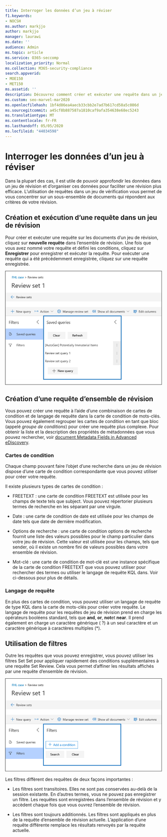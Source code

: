 ```yaml
---
title: Interroger les données d’un jeu à réviser
f1.keywords:
- NOCSH
ms.author: markjjo
author: markjjo
manager: laurawi
ms.date: ''
audience: Admin
ms.topic: article
ms.service: O365-seccomp
localization_priority: Normal
ms.collection: M365-security-compliance
search.appverid:
- MOE150
- MET150
ms.assetid: ''
description: Découvrez comment créer et exécuter une requête dans un jeu de réexamen afin d’organiser les données pour une révision plus efficace dans un cas avancé de découverte électronique.
ms.custom: seo-marvel-mar2020
ms.openlocfilehash: 1bf4d86ea4aecb33cbb2e7ad7b617cd58a5c086d
ms.sourcegitcommit: a45cf8b887587a1810caf9afa354638e68ec5243
ms.translationtype: MT
ms.contentlocale: fr-FR
ms.lasthandoff: 05/05/2020
ms.locfileid: "44034598"
---
```

# <a name="query-the-data-in-a-review-set"></a>Interroger les données d’un jeu à réviser

Dans la plupart des cas, il est utile de pouvoir approfondir les données dans un jeu de révision et d’organiser ces données pour faciliter une révision plus efficace. L’utilisation de requêtes dans un jeu de vérification vous permet de vous concentrer sur un sous-ensemble de documents qui répondent aux critères de votre révision.

## <a name="creating-and-running-a-query-in-a-review-set"></a>Création et exécution d’une requête dans un jeu de révision

Pour créer et exécuter une requête sur les documents d’un jeu de révision, cliquez sur **nouvelle requête** dans l’ensemble de révision. Une fois que vous avez nommé votre requête et défini les conditions, cliquez sur **Enregistrer** pour enregistrer et exécuter la requête. Pour exécuter une requête qui a été précédemment enregistrée, cliquez sur une requête enregistrée.

![Examiner les requêtes Set](../media/AeDReviewSetQueries.png)

## <a name="building-a-review-set-query"></a>Création d’une requête d’ensemble de révision

Vous pouvez créer une requête à l’aide d’une combinaison de cartes de condition et de langage de requête dans la carte de condition de mots-clés. Vous pouvez également regrouper les cartes de condition en tant que bloc (appelé *groupe de conditions*) pour créer une requête plus complexe. Pour obtenir la liste et la description des propriétés de métadonnées que vous pouvez rechercher, voir [document Metadata Fields in Advanced eDiscovery](document-metadata-fields-in-Advanced-eDiscovery.md).

### <a name="condition-cards"></a>Cartes de condition

Chaque champ pouvant faire l’objet d’une recherche dans un jeu de révision dispose d’une carte de condition correspondante que vous pouvez utiliser pour créer votre requête.

Il existe plusieurs types de cartes de condition :

- FREETEXT : une carte de condition FREETEXT est utilisée pour les champs de texte tels que subject. Vous pouvez répertorier plusieurs termes de recherche en les séparant par une virgule.

- Date : une carte de condition de date est utilisée pour les champs de date tels que date de dernière modification.

- Options de recherche : une carte de condition options de recherche fournit une liste des valeurs possibles pour le champ particulier dans votre jeu de révision. Cette valeur est utilisée pour les champs, tels que sender, où il existe un nombre fini de valeurs possibles dans votre ensemble de révision.

- Mot-clé : une carte de condition de mot-clé est une instance spécifique de la carte de condition FREETEXT que vous pouvez utiliser pour rechercher des termes ou utiliser le langage de requête KQL dans. Voir ci-dessous pour plus de détails.

### <a name="query-language"></a>Langage de requête

En plus des cartes de condition, vous pouvez utiliser un langage de requête de type KQL dans la carte de mots-clés pour créer votre requête. Le langage de requête pour les requêtes de jeu de révision prend en charge les opérateurs booléens standard, tels que **and**, **or**, **not**et **near**. Il prend également en charge un caractère générique ( ?) à un seul caractère et un caractère générique à caractères multiples (*).

## <a name="using-filters"></a>Utilisation de filtres

Outre les requêtes que vous pouvez enregistrer, vous pouvez utiliser les filtres Set Set pour appliquer rapidement des conditions supplémentaires à une requête Set Review. Cela vous permet d’affiner les résultats affichés par une requête d’ensemble de révision.

![Vérifier les filtres Set](../media/AeDReviewSetFilters.png)

Les filtres diffèrent des requêtes de deux façons importantes :

- Les filtres sont transitoires. Elles ne sont pas conservées au-delà de la session existante. En d’autres termes, vous ne pouvez pas enregistrer un filtre. Les requêtes sont enregistrées dans l’ensemble de révision et y accèdent chaque fois que vous ouvrez l’ensemble de révision.

- Les filtres sont toujours additionnés. Les filtres sont appliqués en plus de la requête d’ensemble de révision actuelle. L’application d’une requête différente remplace les résultats renvoyés par la requête actuelle.
